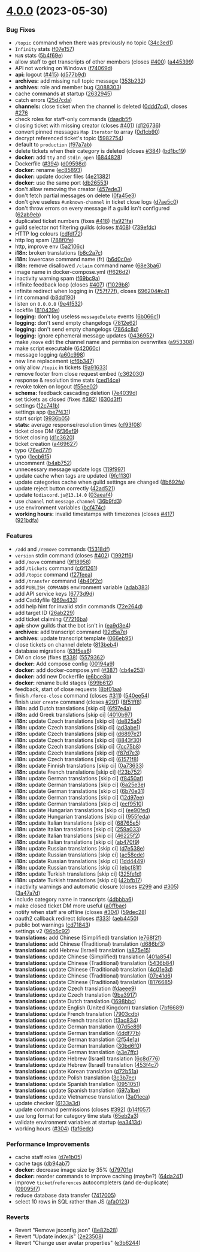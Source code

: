 # [4.0.0](https://github.com/discord-tickets/bot/compare/v3.1.3...v4.0.0) (2023-05-30)


### Bug Fixes

* `/topic` command when there was previously no topic ([34c3ed1](https://github.com/discord-tickets/bot/commit/34c3ed1b6a034145b4336000cba5ca4b545c4d66))
* `Infinity` stats ([f07e157](https://github.com/discord-tickets/bot/commit/f07e1576429f5ebc2b432eae86cd70e22b1937a4))
* `NaN` stats ([5b4f69e](https://github.com/discord-tickets/bot/commit/5b4f69ec9eead5745e8e338e56d5f4b427c9c55d))
* allow staff to get transcripts of other members (closes [#400](https://github.com/discord-tickets/bot/issues/400)) ([a445399](https://github.com/discord-tickets/bot/commit/a44539914eac9bb9196115d1361b6b85433daa22))
* API not working on Windows ([f74069d](https://github.com/discord-tickets/bot/commit/f74069deb6b3078301c425959b989ae1f49a53d0))
* **api:** logout ([#415](https://github.com/discord-tickets/bot/issues/415)) ([d577b9d](https://github.com/discord-tickets/bot/commit/d577b9d057927e1062b5b00d886351537c236385))
* **archives:** add missing null topic message ([353b232](https://github.com/discord-tickets/bot/commit/353b232dcde2d6fa25290d966d2654ba751e8bb4))
* **archives:** role and member bug ([3088303](https://github.com/discord-tickets/bot/commit/30883032b776cfd8d9df460d1b75729e22589b6d))
* cache commands at startup ([2632945](https://github.com/discord-tickets/bot/commit/26329453edded63b92690a5c10e573bf241559e6))
* catch errors ([25d7cda](https://github.com/discord-tickets/bot/commit/25d7cdaee8c1a3dda4d5ef532fcd76723152faaf))
* **channels:** close ticket when the channel is deleted ([0ddd7c4](https://github.com/discord-tickets/bot/commit/0ddd7c416615fe4cbc06d289ea1e5eb823b8e4b7)), closes [#276](https://github.com/discord-tickets/bot/issues/276)
* check roles for staff-only commands ([daadb5f](https://github.com/discord-tickets/bot/commit/daadb5fe85d32cd86f46fd915073ba75138c9401))
* closing ticket with missing creator (closes [#401](https://github.com/discord-tickets/bot/issues/401)) ([d126736](https://github.com/discord-tickets/bot/commit/d1267360c84dc40d39b5311900987ecaf4ec7148))
* convert pinned messages `Map Iterator` to array ([0d1cb90](https://github.com/discord-tickets/bot/commit/0d1cb90e7ea36685015712011835f45745c80613))
* decrypt referenced ticket's topic ([5982754](https://github.com/discord-tickets/bot/commit/5982754813e8e42a9914f06684667020842be75d))
* default to `production` ([f97a7ab](https://github.com/discord-tickets/bot/commit/f97a7ab61c68d39b3deb8155cd46a04f2e862703))
* delete tickets when their category is deleted (closes [#384](https://github.com/discord-tickets/bot/issues/384)) ([bd1bc19](https://github.com/discord-tickets/bot/commit/bd1bc195489cdcccb73c7fe61741fe603d0b6b67))
* **docker:** add `tty` and `stdin_open` ([6844828](https://github.com/discord-tickets/bot/commit/6844828d33273a091754e7f32518c2e8500ea505))
* Dockerfile ([#394](https://github.com/discord-tickets/bot/issues/394)) ([d09598d](https://github.com/discord-tickets/bot/commit/d09598dd3f52d6290f84ea1cf6ded9ca105035c3))
* **docker:** rename ([ec85893](https://github.com/discord-tickets/bot/commit/ec8589393b0b2c0ba741286e058fb238b1c7235a))
* **docker:** update docker files ([4e21382](https://github.com/discord-tickets/bot/commit/4e21382e1ecee04cf36e355e57a1cc51405889cf))
* **docker:** use the same port ([db26553](https://github.com/discord-tickets/bot/commit/db265537241c659a88f0e5a8745f6c5e4455a0e7))
* don't allow removing the creator ([457ede3](https://github.com/discord-tickets/bot/commit/457ede3ac75ebf0b02b788fdd2a5fa7a3bae1bda))
* don't fetch partial messages on delete ([0fa45e3](https://github.com/discord-tickets/bot/commit/0fa45e3e50d0ec4d3caf20f09307d0a97e922dd1))
* don't give useless `#unknown-channel` in ticket close logs ([d7ae5c0](https://github.com/discord-tickets/bot/commit/d7ae5c0c9e7d01e27ec298ef4ba79b7e4f83173b))
* don't throw errors on every message if a guild isn't configured ([62ab9eb](https://github.com/discord-tickets/bot/commit/62ab9eb6c731edd8b3374c6a973a4ba2a429902d))
* duplicated ticket numbers (fixes [#418](https://github.com/discord-tickets/bot/issues/418)) ([fa921fa](https://github.com/discord-tickets/bot/commit/fa921fa5a6be16eaae0b7c9f11c9714d4ad3a51e))
* guild selector not filtering guilds (closes [#408](https://github.com/discord-tickets/bot/issues/408)) ([739efdc](https://github.com/discord-tickets/bot/commit/739efdcc3aa7f052d518fdb768fa4ea4c7b5921b))
* HTTP log colours ([cdfdf72](https://github.com/discord-tickets/bot/commit/cdfdf7202660f7325e0b831a20f2abd7c43f0e26))
* http log spam ([788f0fe](https://github.com/discord-tickets/bot/commit/788f0fee05052bd8205b22d8ba2fc651b1effbf4))
* http, improve env ([5a2106c](https://github.com/discord-tickets/bot/commit/5a2106caa47c04d99169dd21d7750ed15777bb30))
* **i18n:** broken translations ([b8c2a7c](https://github.com/discord-tickets/bot/commit/b8c2a7cc1331f9707f75fe67167549fe928fe21b))
* **i18n:** lowercase command name (fr) ([b6d0c0e](https://github.com/discord-tickets/bot/commit/b6d0c0e1df8c21dea1d9326c23e4b476392ed9bf))
* **i18n:** remove disallowed `/claim` command name ([68e3ba6](https://github.com/discord-tickets/bot/commit/68e3ba69a9f20d9a1ba70bfd204afebb3ac58481))
* image name in docker-compose.yml ([ff626d2](https://github.com/discord-tickets/bot/commit/ff626d2871620dc6ace99608d506f923344cbaf0))
* inactivity warning spam ([f69bc9a](https://github.com/discord-tickets/bot/commit/f69bc9a185bd4b7a73ecb827a41dd3c704a485b8))
* infinite feedback loop (closes [#407](https://github.com/discord-tickets/bot/issues/407)) ([f1029b8](https://github.com/discord-tickets/bot/commit/f1029b8320762e483e253f97ae00dce83d60d687))
* infinite redirect when logging in ([757f77f](https://github.com/discord-tickets/bot/commit/757f77fb1d7b6e6285e8e527b8f114de20f12b58)), closes [696204#c41](https://github.com/696204/issues/c41)
* lint command ([b8dd190](https://github.com/discord-tickets/bot/commit/b8dd1900e950ccd140c8d9a32c235c6025d52fe0))
* listen on `0.0.0.0` ([9e4f532](https://github.com/discord-tickets/bot/commit/9e4f532ae870986287bcd3fbd7f1692cf51eeeff))
* lockfile ([810439e](https://github.com/discord-tickets/bot/commit/810439e1e476ce65127921de34caaf858cd345b7))
* **logging:** don't log useless `messageDelete` events ([6b066c1](https://github.com/discord-tickets/bot/commit/6b066c177aa6e3dd61793fcbfc2cae33be629bbd))
* **logging:** don't send empty changelogs ([7812e62](https://github.com/discord-tickets/bot/commit/7812e627768b3eb80145b915c4498759f41b2c80))
* **logging:** don't send empty changelogs ([7864c8d](https://github.com/discord-tickets/bot/commit/7864c8d544169c30338f66013616ff09d9bbd3a9))
* **logging:** ignore ephemeral message updates ([0436952](https://github.com/discord-tickets/bot/commit/04369523279e8c8e2b2e02f3c12d23971584b327))
* make `/move` edit the channel name and permission overwrites ([a953308](https://github.com/discord-tickets/bot/commit/a95330853203b1b035bd9cb66aaa48b3efa11b9f))
* make script executable ([642060c](https://github.com/discord-tickets/bot/commit/642060cfb69aa0b9e1d545bc3b3290f2cbb5065a))
* message logging ([a60c998](https://github.com/discord-tickets/bot/commit/a60c998605010b934e0bc435086b4414d1c3a4bb))
* new line replacement ([cf6b347](https://github.com/discord-tickets/bot/commit/cf6b34785cbeb2135037f25d208e50533db8d9e2))
* only allow `/topic` in tickets ([9a91633](https://github.com/discord-tickets/bot/commit/9a916339efb847b6940e382ee6eebca56a8e1153))
* remove footer from close request embed ([c362030](https://github.com/discord-tickets/bot/commit/c3620309bd4907d35906f75c8ed294405be67fc5))
* response & resolution time stats ([ced14ce](https://github.com/discord-tickets/bot/commit/ced14ce36a37a7ecb9fd66e93650f3579955516a))
* revoke token on logout ([f55ee02](https://github.com/discord-tickets/bot/commit/f55ee02ce51e84f45d6100194665a360a3038349))
* **schema:** feedback cascading deletion ([7e4039d](https://github.com/discord-tickets/bot/commit/7e4039dcce41a9705ca84f184adc14768568bbd8))
* set tickets as closed (fixes [#382](https://github.com/discord-tickets/bot/issues/382)) ([630d3ff](https://github.com/discord-tickets/bot/commit/630d3ff4bbac7fb58a18e1f6997ed0fed1b54580))
* settings ([12c741b](https://github.com/discord-tickets/bot/commit/12c741b2558570ccb4fbc883839c9e56ef873468))
* settings app ([be7f431](https://github.com/discord-tickets/bot/commit/be7f43174662a33d3ff2c3ae3cf1ed032062f56f))
* start script ([9936b05](https://github.com/discord-tickets/bot/commit/9936b05fbb5f93e40ddbbd4a32037434f3b721fe))
* **stats:** average response/resolution times ([cf93f08](https://github.com/discord-tickets/bot/commit/cf93f085ac4309ba1da24341b13b4ddbada5b2a4))
* ticket close DM ([6f36ef9](https://github.com/discord-tickets/bot/commit/6f36ef9204879538d479d4225edee4ba38557da6))
* ticket closing ([d1c3620](https://github.com/discord-tickets/bot/commit/d1c3620fcdcc89a408cae12a5b0dbb31909a75d4))
* ticket creation ([a469627](https://github.com/discord-tickets/bot/commit/a4696273ea062833b0cb4c1065febf10f0603352))
* typo ([76ed77f](https://github.com/discord-tickets/bot/commit/76ed77fe0ce5ca0b6877ea858fdecebeb545e32e))
* typo ([1ecb6f5](https://github.com/discord-tickets/bot/commit/1ecb6f5d3263d9656828515422aeb722466d016a))
* uncomment ([b4ab752](https://github.com/discord-tickets/bot/commit/b4ab7524e2710987ab206e67d84c7756e8cb21f5))
* unnecessary message update logs ([119f997](https://github.com/discord-tickets/bot/commit/119f997ffe429f612d1b7afdad96eadff75c1d3a))
* update cache when tags are updated ([9fc1130](https://github.com/discord-tickets/bot/commit/9fc1130c4c6e0ee6c31efaf4e4b2bc3b9a73170b))
* update categories cache when guild settings are changed ([8b692fa](https://github.com/discord-tickets/bot/commit/8b692fa5e218d5bb7fb2a67e70d7aceb63326870))
* update reject button correctly ([42ad521](https://github.com/discord-tickets/bot/commit/42ad5216f6da80fb8b751bc2746eee15d91b87ba))
* update to`discord.js@13.14.0` ([03aeaf4](https://github.com/discord-tickets/bot/commit/03aeaf4083f549c01ed4e63f18bc0bb93dc1ae70))
* use `channel` not `message.channel` ([36b9fd3](https://github.com/discord-tickets/bot/commit/36b9fd3502537f5be0a5b35f5619d38cbe0daedc))
* use environment variables ([bcf474c](https://github.com/discord-tickets/bot/commit/bcf474cc1c8a45f9a83f3a014ef628ed949919a7))
* **working hours:** invalid timestamps with timezones (closes [#417](https://github.com/discord-tickets/bot/issues/417)) ([921bdfa](https://github.com/discord-tickets/bot/commit/921bdfa4476fabc16c3d9f8a9fd935afba566b25))


### Features

* `/add` and `/remove` commands ([15318df](https://github.com/discord-tickets/bot/commit/15318df9e4325c0f89257b44f29f37af499b013a))
* `version` stdin command (closes [#402](https://github.com/discord-tickets/bot/issues/402)) ([1992ff6](https://github.com/discord-tickets/bot/commit/1992ff641cde3e4845540f93a68de45e9f180b3e))
* add `/move` command ([9f18958](https://github.com/discord-tickets/bot/commit/9f18958c7574510ebcb2b4c3283e2d712832967a))
* add `/tickets` command ([c6f1261](https://github.com/discord-tickets/bot/commit/c6f1261478fc29f261fdd0d32a7fb84feea66b76))
* add `/topic` command ([f27feea](https://github.com/discord-tickets/bot/commit/f27feea2f9ddd7e3a2ace10ebcd9e375a5b0eb2c))
* add `/transfer` command ([4b40f2c](https://github.com/discord-tickets/bot/commit/4b40f2cdbd296f2325bdb0b9006a5be9fb4f5fc3))
* add `PUBLISH_COMMANDS` environment variable ([adab383](https://github.com/discord-tickets/bot/commit/adab3831fac1175af12a2b4015d3c115183e3ee5))
* add API service keys ([6773d9d](https://github.com/discord-tickets/bot/commit/6773d9ddbe6cc333686136c949d390162382dec7))
* add Caddyfile ([969e433](https://github.com/discord-tickets/bot/commit/969e433154a25aa74d974a5724c95a6c0f546e19))
* add help hint for invalid stdin commands ([72e264d](https://github.com/discord-tickets/bot/commit/72e264d04c8108cf5fc6cb4911960a4926acd925))
* add target ID ([26ab229](https://github.com/discord-tickets/bot/commit/26ab229c97aace7f37671f98a3209d5e97a81c29))
* add ticket claiming ([77216ba](https://github.com/discord-tickets/bot/commit/77216ba43d6d8565a530d16281e0e199a0da2bf7))
* **api:** show guilds that the bot isn't in ([ea9d3e4](https://github.com/discord-tickets/bot/commit/ea9d3e4e3380ca8bffa1f07ac2b79851af35a23b))
* **archives:** add transcript command ([92d5a7e](https://github.com/discord-tickets/bot/commit/92d5a7ed96c6c56e8e3147a153da89115f1af88b))
* **archives:** update transcript template ([066eb95](https://github.com/discord-tickets/bot/commit/066eb954e309896ccdc63ea5c6a95e15d8e6bc14))
* close tickets on channel delete ([813beb4](https://github.com/discord-tickets/bot/commit/813beb44a0456a0870671fccecb458d6a1cd7560))
* database migrations ([63f5ea6](https://github.com/discord-tickets/bot/commit/63f5ea61f79233e24a2d328c5c4d66f10c853aef))
* DM on close (fixes [#338](https://github.com/discord-tickets/bot/issues/338)) ([5579362](https://github.com/discord-tickets/bot/commit/5579362f262c07d879901d31f1a0ec78fa7c7acd))
* **docker:** Add compose config ([00194a9](https://github.com/discord-tickets/bot/commit/00194a93666463b6e38ed8ddf197dd126c1b03ed))
* **docker:** add docker-compose.yml ([#387](https://github.com/discord-tickets/bot/issues/387)) ([cb4e253](https://github.com/discord-tickets/bot/commit/cb4e253dda202cd3d3c5d475fc55e102e17b2c0c))
* **docker:** add new Dockerfile ([e6bce8b](https://github.com/discord-tickets/bot/commit/e6bce8b331c440f39575dab7d2cab3428ada96a6))
* **docker:** rename build stages ([699b612](https://github.com/discord-tickets/bot/commit/699b612e675b1dfaff2bdd838aa0548d3099bee7))
* feedback, start of close requests ([8bf01aa](https://github.com/discord-tickets/bot/commit/8bf01aa520ac6ce6f82f23a23756e98a004669f7))
* finish `/force-close` command (closes [#311](https://github.com/discord-tickets/bot/issues/311)) ([540ee54](https://github.com/discord-tickets/bot/commit/540ee547eaf52c79fc11b9f024ed330d437fac65))
* finish user `create` command (closes [#291](https://github.com/discord-tickets/bot/issues/291)) ([8f51ff8](https://github.com/discord-tickets/bot/commit/8f51ff885c4000bbcf38c4a09c1d7dfb46792d0b))
* **i18n:** add Dutch translations [skip ci] ([6f97e4a](https://github.com/discord-tickets/bot/commit/6f97e4adc8a7d201ccc9f03eeab5688287217478))
* **i18n:** add Greek translations [skip ci] ([4010b97](https://github.com/discord-tickets/bot/commit/4010b9735cfacc21ea311255ec6bf1cad513cb77))
* **i18n:** update Czech translations [skip ci] ([de825a5](https://github.com/discord-tickets/bot/commit/de825a5d81b86e0f7350047dd61ac883ae534da1))
* **i18n:** update Czech translations [skip ci] ([ad3abe1](https://github.com/discord-tickets/bot/commit/ad3abe109477204b0492e69851d7615c91e56b09))
* **i18n:** update Czech translations [skip ci] ([d6897e2](https://github.com/discord-tickets/bot/commit/d6897e26542d8e751bde407ebe8987c43cad0c45))
* **i18n:** update Czech translations [skip ci] ([8843f30](https://github.com/discord-tickets/bot/commit/8843f306a7e3b1b9c79652cbcdf590a7302e6f7a))
* **i18n:** update Czech translations [skip ci] ([7cc75b8](https://github.com/discord-tickets/bot/commit/7cc75b8f35923f2f18ed19e772eaf3095df95e65))
* **i18n:** update Czech translations [skip ci] ([f87d7e3](https://github.com/discord-tickets/bot/commit/f87d7e38bce2c76cff6f82b745f6b29decc48ef7))
* **i18n:** update Czech translations [skip ci] ([61571f8](https://github.com/discord-tickets/bot/commit/61571f80076d0ff02f952a4cc39df5c9ee0dd039))
* **i18n:** update Finnish translations [skip ci] ([0a73633](https://github.com/discord-tickets/bot/commit/0a73633ea92f011cd0225e53212c6c096f727b70))
* **i18n:** update French translations [skip ci] ([f23b752](https://github.com/discord-tickets/bot/commit/f23b7522e8777d7903ff1b87ba03362405c11f4c))
* **i18n:** update German translations [skip ci] ([f8450af](https://github.com/discord-tickets/bot/commit/f8450af34ef17d6bbd4f7356792d9e0b3664577a))
* **i18n:** update German translations [skip ci] ([6a25e3e](https://github.com/discord-tickets/bot/commit/6a25e3efb918e7601d5d60f330d6d2bac922719f))
* **i18n:** update German translations [skip ci] ([6b70e31](https://github.com/discord-tickets/bot/commit/6b70e315b589e224ef783a56562065a8426c93b7))
* **i18n:** update German translations [skip ci] ([12d97ee](https://github.com/discord-tickets/bot/commit/12d97ee816bf4b1fb1a9e46113ae0458e251a93d))
* **i18n:** update German translations [skip ci] ([ecf9510](https://github.com/discord-tickets/bot/commit/ecf95100c0724883feb987e80a1881f9b28859d6))
* **i18n:** update Hungarian translations [skip ci] ([ee90fed](https://github.com/discord-tickets/bot/commit/ee90fed50a3097d044299d5aa4bcaa2ac914468d))
* **i18n:** update Hungarian translations [skip ci] ([955feda](https://github.com/discord-tickets/bot/commit/955feda708f99bd407582210bf6cda3dfa77db8f))
* **i18n:** update Italian translations [skip ci] ([68765e5](https://github.com/discord-tickets/bot/commit/68765e530b71d13a88c80e1a501f77a367f383c1))
* **i18n:** update Italian translations [skip ci] ([259a033](https://github.com/discord-tickets/bot/commit/259a033752583cf78113253d4c76a71e9db6e817))
* **i18n:** update Italian translations [skip ci] ([46225f2](https://github.com/discord-tickets/bot/commit/46225f215d1dbbb508e85d82dfca56d401f62134))
* **i18n:** update Italian translations [skip ci] ([ab470f9](https://github.com/discord-tickets/bot/commit/ab470f948bafd46136e76879ddee252ec8d163a1))
* **i18n:** update Russian translations [skip ci] ([d7e538e](https://github.com/discord-tickets/bot/commit/d7e538ee3c0b19607c309675cb3a8d87370a382a))
* **i18n:** update Russian translations [skip ci] ([ac58cde](https://github.com/discord-tickets/bot/commit/ac58cdea975a2f6fda766db96042c501e21e3260))
* **i18n:** update Russian translations [skip ci] ([1dd4449](https://github.com/discord-tickets/bot/commit/1dd444926024a37515e62847704874e0ce1a1145))
* **i18n:** update Russian translations [skip ci] ([ebcf81f](https://github.com/discord-tickets/bot/commit/ebcf81f8d32882ed401d4a8d33e74165b058c7e2))
* **i18n:** update Turkish translations [skip ci] ([325fe1d](https://github.com/discord-tickets/bot/commit/325fe1d1c03bab17ea41a66f31251707ed0f44c8))
* **i18n:** update Turkish translations [skip ci] ([42bfb17](https://github.com/discord-tickets/bot/commit/42bfb17b5b5c787e954376cfe9c162407c0bbbad))
* inactivity warnings and automatic closure (closes [#299](https://github.com/discord-tickets/bot/issues/299) and [#305](https://github.com/discord-tickets/bot/issues/305)) ([3a47a7d](https://github.com/discord-tickets/bot/commit/3a47a7df3f5d5140066eef6a8efb69d20764c034))
* include category name in transcripts ([4dbbba6](https://github.com/discord-tickets/bot/commit/4dbbba6c0ba80d47f50cca66d1e46057c3f58c20))
* make closed ticket DM more useful ([a0ffbae](https://github.com/discord-tickets/bot/commit/a0ffbae36d4775afa8e3ec1133523bcc2f531e7d))
* notify when staff are offline (closes [#304](https://github.com/discord-tickets/bot/issues/304)) ([59dec28](https://github.com/discord-tickets/bot/commit/59dec2880414bc2e3c6712433717c5e56184e788))
* oauth2 callback redirect (closes [#333](https://github.com/discord-tickets/bot/issues/333)) ([aeb4450](https://github.com/discord-tickets/bot/commit/aeb4450a5693743d791261804289b6060c067eff))
* public bot warnings ([cd71843](https://github.com/discord-tickets/bot/commit/cd71843bb0b9abdac20f1450939b4a7ed8915b66))
* settings v2 ([96b5c92](https://github.com/discord-tickets/bot/commit/96b5c927432347a589c4bd59235a4ac42ab5f036))
* **translations:** add Chinese (Simplified) translation ([e768f2f](https://github.com/discord-tickets/bot/commit/e768f2f12e7fab63d9f3e688154f4b4ec9795b29))
* **translations:** add Chinese (Traditional) translation ([d686bf3](https://github.com/discord-tickets/bot/commit/d686bf334f3504d28be84ac719eba3b227e08de5))
* **translations:** add Hebrew (Israel) translation ([a875e15](https://github.com/discord-tickets/bot/commit/a875e1521df19a2f0db9c63299b87b9081273e32))
* **translations:** update Chinese (Simplified) translation ([401a854](https://github.com/discord-tickets/bot/commit/401a854135072c8fdf8e94579ef1baca58b7feeb))
* **translations:** update Chinese (Traditional) translation ([5436b84](https://github.com/discord-tickets/bot/commit/5436b846172614364a1dd1c0fc3650b9adc41e97))
* **translations:** update Chinese (Traditional) translation ([4c01e3d](https://github.com/discord-tickets/bot/commit/4c01e3dec8247852f5437ee2cab8bb6fea7ef968))
* **translations:** update Chinese (Traditional) translation ([07e41d6](https://github.com/discord-tickets/bot/commit/07e41d694698d082de027e5018ee3ead5345acd6))
* **translations:** update Chinese (Traditional) translation ([8176685](https://github.com/discord-tickets/bot/commit/81766857b3bdce2568c7ab96509c2e11267b29f4))
* **translations:** update Czech translation ([fdaeee9](https://github.com/discord-tickets/bot/commit/fdaeee9a7c207b61d5c719614a78c8002f7b7e68))
* **translations:** update Czech translation ([9ba3917](https://github.com/discord-tickets/bot/commit/9ba39174d8d43928f6584710ffca09d533bc43db))
* **translations:** update Dutch translation ([1698bbc](https://github.com/discord-tickets/bot/commit/1698bbcca659eb7ad999ba708abbc516fd3bacc7))
* **translations:** update English (United Kingdom) translation ([7bf6689](https://github.com/discord-tickets/bot/commit/7bf66896160fdb47c05643e04f365d6632485f50))
* **translations:** update French translation ([7903cdb](https://github.com/discord-tickets/bot/commit/7903cdbea08f34beb964492e5d8b6d74e297f3aa))
* **translations:** update French translation ([f3ac834](https://github.com/discord-tickets/bot/commit/f3ac834263fec755ec9a5d78e2755406af7b7b95))
* **translations:** update German translation ([07d5e89](https://github.com/discord-tickets/bot/commit/07d5e89673c3a041ccb97beb622b5281076a0454))
* **translations:** update German translation ([4ddf77b](https://github.com/discord-tickets/bot/commit/4ddf77bd2213ad1b248e5f810fde4905b8d747f5))
* **translations:** update German translation ([2f54e1a](https://github.com/discord-tickets/bot/commit/2f54e1ac193a3c7c83c269e982b8ea5ae780ebbd))
* **translations:** update German translation ([30bd6f0](https://github.com/discord-tickets/bot/commit/30bd6f02382d032b61c5e020bbd76f37623d8fc9))
* **translations:** update German translation ([a3e7ffc](https://github.com/discord-tickets/bot/commit/a3e7ffc24748a7e4ef305f68b6eef02d752b0870))
* **translations:** update Hebrew (Israel) translation ([6c8d776](https://github.com/discord-tickets/bot/commit/6c8d77624c807099c5b27867205ff4e95a115823))
* **translations:** update Hebrew (Israel) translation ([453f4c7](https://github.com/discord-tickets/bot/commit/453f4c74c3301124d6401267e16af81eec0e9982))
* **translations:** update Korean translation ([d72b51a](https://github.com/discord-tickets/bot/commit/d72b51ae9ea3c2ba6792e6673633e644458eea69))
* **translations:** update Polish translation ([3c3b7ec](https://github.com/discord-tickets/bot/commit/3c3b7ec63e023bc0443d33917743457bb92c401f))
* **translations:** update Spanish translation ([0951051](https://github.com/discord-tickets/bot/commit/09510512b3a6419861b713755c1ae5dad47c2103))
* **translations:** update Spanish translation ([697a1be](https://github.com/discord-tickets/bot/commit/697a1be7ae62dab530d87995b43b96b9db70409c))
* **translations:** update Vietnamese translation ([3a01eca](https://github.com/discord-tickets/bot/commit/3a01ecad245ae414a8457c8963cd70c5078ff656))
* update checker ([6133a3d](https://github.com/discord-tickets/bot/commit/6133a3d59f47dfe1f2ce3ed3181017930ec5ebd0))
* update command permissions (closes [#392](https://github.com/discord-tickets/bot/issues/392)) ([b14f057](https://github.com/discord-tickets/bot/commit/b14f057dd080bd8ef87d04f100b6e36ca2246ad5))
* use long format for category time stats ([65eb2a3](https://github.com/discord-tickets/bot/commit/65eb2a3e86fed254a2e85ab2e0c2a715b56e2600))
* validate environment variables at startup ([ea3413d](https://github.com/discord-tickets/bot/commit/ea3413d8cba0e68172a6c757e4d354515c0f2709))
* working hours ([#304](https://github.com/discord-tickets/bot/issues/304)) ([faf6edc](https://github.com/discord-tickets/bot/commit/faf6edc463044b37522003f97451dfcea41b4f76))


### Performance Improvements

* cache staff roles ([d7e1b05](https://github.com/discord-tickets/bot/commit/d7e1b05586d68cd90ff13fec6c5cbdc7a68522e1))
* cache tags ([db94ab7](https://github.com/discord-tickets/bot/commit/db94ab770de2bb2b7a2ca18412205a8b185528c6))
* **docker:** decrease image size by 35% ([d79701e](https://github.com/discord-tickets/bot/commit/d79701ea2c8c8bbfbeab03d4aeab69ac6674d04f))
* **docker:** reorder commands to improve caching (maybe?) ([64da241](https://github.com/discord-tickets/bot/commit/64da241a7649e51c02adad064bbeb4a264793089))
* improve `ticket`/`references` autocompleters (and de-duplicate) ([09095f7](https://github.com/discord-tickets/bot/commit/09095f71c112b24017762feb7907b8a05600ecbb))
* reduce database data transfer ([7417005](https://github.com/discord-tickets/bot/commit/741700578235e220e90f4bb1e67d2c9a3aec8ca7))
* select 10 rows in SQL rather than JS ([afa0123](https://github.com/discord-tickets/bot/commit/afa0123d228ac678d73d7d23a9dbe1c9d2d5a59d))


### Reverts

* Revert "Remove jsconfig.json" ([8e82b28](https://github.com/discord-tickets/bot/commit/8e82b2829f997e4c44499c70f78790ff64207768))
* Revert "Update index.js" ([2e23508](https://github.com/discord-tickets/bot/commit/2e2350806d9f17afecc5cc304cd862c1e24a202d))
* Revert "Change user avatar properties" ([e3b6244](https://github.com/discord-tickets/bot/commit/e3b6244729a89369fd4fa8f319a908791f88354c))




